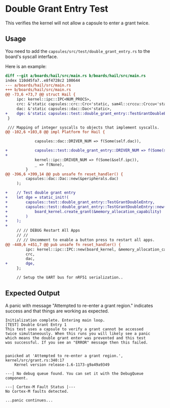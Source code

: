 Double Grant Entry Test
=======================

This verifies the kernel will not allow a capsule to enter a grant twice.

Usage
-----

You need to add the `capsules/src/test/double_grant_entry.rs` to the board's
syscall interface.

Here is an example:

```diff
diff --git a/boards/hail/src/main.rs b/boards/hail/src/main.rs
index 110d45fa7..e8f4728c2 100644
--- a/boards/hail/src/main.rs
+++ b/boards/hail/src/main.rs
@@ -73,6 +73,7 @@ struct Hail {
     ipc: kernel::ipc::IPC<NUM_PROCS>,
     crc: &'static capsules::crc::Crc<'static, sam4l::crccu::Crccu<'static>>,
     dac: &'static capsules::dac::Dac<'static>,
+    dge: &'static capsules::test::double_grant_entry::TestGrantDoubleEntry,
 }

 /// Mapping of integer syscalls to objects that implement syscalls.
@@ -102,6 +103,8 @@ impl Platform for Hail {

             capsules::dac::DRIVER_NUM => f(Some(self.dac)),

+            capsules::test::double_grant_entry::DRIVER_NUM => f(Some(self.dge)),
+
             kernel::ipc::DRIVER_NUM => f(Some(&self.ipc)),
             _ => f(None),
         }
@@ -396,6 +399,14 @@ pub unsafe fn reset_handler() {
         capsules::dac::Dac::new(&peripherals.dac)
     );

+    // Test double grant entry
+    let dge = static_init!(
+        capsules::test::double_grant_entry::TestGrantDoubleEntry,
+        capsules::test::double_grant_entry::TestGrantDoubleEntry::new(
+            board_kernel.create_grant(&memory_allocation_capability)
+        )
+    );
+
     // // DEBUG Restart All Apps
     // //
     // // Uncomment to enable a button press to restart all apps.
@@ -440,6 +451,7 @@ pub unsafe fn reset_handler() {
         ipc: kernel::ipc::IPC::new(board_kernel, &memory_allocation_capability),
         crc,
         dac,
+        dge,
     };

     // Setup the UART bus for nRF51 serialization..
```



Expected Output
---------------

A panic with message "Attempted to re-enter a grant region." indicates success
and that things are working as expected.

```
Initialization complete. Entering main loop.
[TEST] Double Grant Entry 1
This test uses a capsule to verify a grant cannot be accessed
twice simultaneously. When this runs you will likely see a panic
which means the double grant enter was prevented and this test
was successful. If you see an "ERROR" message then this failed.


panicked at 'Attempted to re-enter a grant region.', kernel/src/grant.rs:340:17
	Kernel version release-1.6-1173-g9a49a9349

---| No debug queue found. You can set it with the DebugQueue component.

---| Cortex-M Fault Status |---
No Cortex-M faults detected.

...panic continues...
```